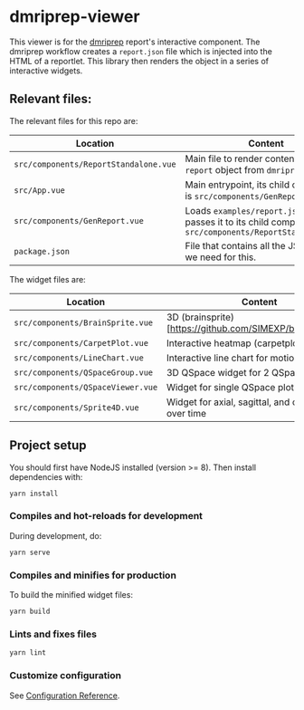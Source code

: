 # dmriprep-viewer

This viewer is for the [dmriprep](https://github.com/nipreps/dmriprep) report's interactive component.
The dmriprep workflow creates a `report.json` file which is injected into the HTML of a reportlet.
This library then renders the object in a series of interactive widgets.

## Relevant files:

The relevant files for this repo are:

| Location                              | Content                                                                                                  |
| ------------------------------------- | -------------------------------------------------------------------------------------------------------- |
| `src/components/ReportStandalone.vue` | Main file to render contents of the `report` object from `dmriprep`                                      |
| `src/App.vue`                         | Main entrypoint, its child component is `src/components/GenReport.vue`                                   |
| `src/components/GenReport.vue`        | Loads `examples/report.json` and passes it to its child component, `src/components/ReportStandalone.vue` |
| `package.json`                        | File that contains all the JS libraries we need for this.                                                |

The widget files are:

| Location                          | Content                                                     |
| --------------------------------- | ----------------------------------------------------------- |
| `src/components/BrainSprite.vue`  | 3D (brainsprite)[https://github.com/SIMEXP/brainsprite.js]s |
| `src/components/CarpetPlot.vue`   | Interactive heatmap (carpetplot)                            |
| `src/components/LineChart.vue`    | Interactive line chart for motion parameters                |
| `src/components/QSpaceGroup.vue`  | 3D QSpace widget for 2 QSpace plots                         |
| `src/components/QSpaceViewer.vue` | Widget for single QSpace plot                               |
| `src/components/Sprite4D.vue`     | Widget for axial, sagittal, and coronal views over time     |

## Project setup

You should first have NodeJS installed (version >= 8). Then install dependencies with:

```
yarn install
```

### Compiles and hot-reloads for development

During development, do:

```
yarn serve
```

### Compiles and minifies for production

To build the minified widget files:

```
yarn build
```

### Lints and fixes files

```
yarn lint
```

### Customize configuration

See [Configuration Reference](https://cli.vuejs.org/config/).
